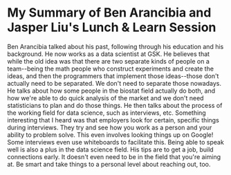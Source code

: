 
# My Summary of Ben Arancibia and Jasper Liu's Lunch & Learn Session

Ben Arancibia talked about his past, following through his education and his background. He now works as a data scientist at GSK. He believes that while the old idea was that there are two separate kinds of people on a team--being the math people who construct experiments and create the ideas, and then the programmers that implement those ideas--those don't actually need to be separated. We don't need to separate those nowadays. He talks about how some people in the biostat field actually do both, and how we're able to do quick analysis of the market and we don't need statisticians to plan and do those things. He then talks about the process of the working field for data science, such as interviews, etc. Something interesting that I heard was that employers look for certain, specific things during interviews. They try and see how you work as a person and your ability to problem solve. This even involves looking things up on Google! Some interviews even use whiteboards to facilitate this. Being able to speak well is also a plus in the data science field. His tips are to get a job, build connections early. It doesn't even need to be in the field that you're aiming at. Be smart and take things to a personal level about reaching out, too.

